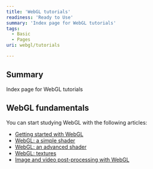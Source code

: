 ```yaml
---
title: 'WebGL tutorials'
readiness: 'Ready to Use'
summary: 'Index page for WebGL tutorials'
tags:
  - Basic
  - Pages
uri: webgl/tutorials

---
```

## Summary

Index page for WebGL tutorials

## WebGL fundamentals

You can start studying WebGL with the following articles:

-   [Getting started with WebGL](/tutorials/getting_started_with_webgl)
-   [WebGL: a simple shader](/tutorials/webgl_a_simple_shader)
-   [WebGL: an advanced shader](/tutorials/webgl_an_advanced_shader)
-   [WebGL: textures](/tutorials/webgl_textures)
-   [Image and video post-processing with WebGL](/tutorials/post-processing_with_webgl)

